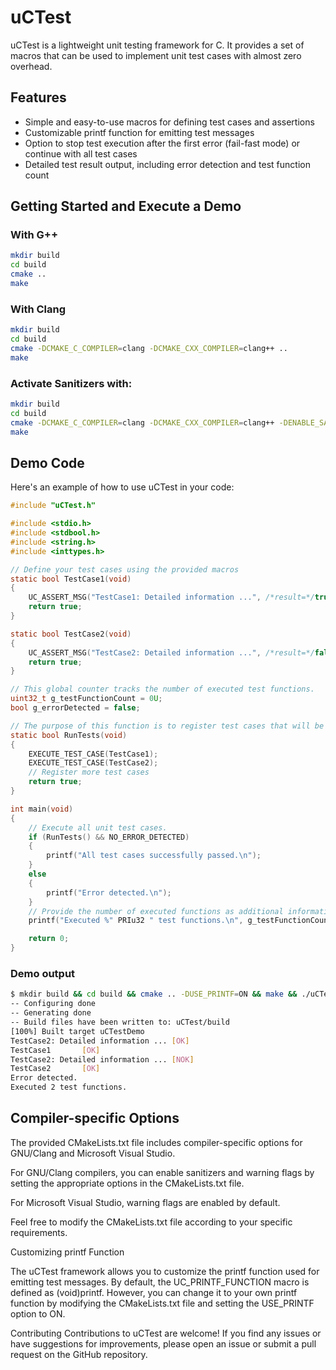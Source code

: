 # uCTest

uCTest is a lightweight unit testing framework for C. It provides a set of macros that can be used to implement unit test cases with almost zero overhead.

## Features

- Simple and easy-to-use macros for defining test cases and assertions
- Customizable printf function for emitting test messages
- Option to stop test execution after the first error (fail-fast mode) or continue with all test cases
- Detailed test result output, including error detection and test function count

## Getting Started and Execute a Demo

### With G++

```bash
mkdir build
cd build
cmake ..
make
```

### With Clang

```bash
mkdir build
cd build
cmake -DCMAKE_C_COMPILER=clang -DCMAKE_CXX_COMPILER=clang++ ..
make
```

### Activate Sanitizers with:

```bash
mkdir build
cd build
cmake -DCMAKE_C_COMPILER=clang -DCMAKE_CXX_COMPILER=clang++ -DENABLE_SANITIZERS=ON..
make
```

## Demo Code

Here's an example of how to use uCTest in your code:

```c
#include "uCTest.h"

#include <stdio.h>
#include <stdbool.h>
#include <string.h>
#include <inttypes.h>

// Define your test cases using the provided macros
static bool TestCase1(void)
{
    UC_ASSERT_MSG("TestCase1: Detailed information ...", /*result=*/true);
    return true;
}

static bool TestCase2(void)
{
    UC_ASSERT_MSG("TestCase2: Detailed information ...", /*result=*/false);
    return true;
}

// This global counter tracks the number of executed test functions.
uint32_t g_testFunctionCount = 0U;
bool g_errorDetected = false;

// The purpose of this function is to register test cases that will be executed.
static bool RunTests(void)
{
    EXECUTE_TEST_CASE(TestCase1);
    EXECUTE_TEST_CASE(TestCase2);
    // Register more test cases
    return true;
}

int main(void)
{
    // Execute all unit test cases.
    if (RunTests() && NO_ERROR_DETECTED)
    {
        printf("All test cases successfully passed.\n");
    }
    else
    {
        printf("Error detected.\n");
    }
    // Provide the number of executed functions as additional information.
    printf("Executed %" PRIu32 " test functions.\n", g_testFunctionCount);

    return 0;
}
```

### Demo output

```bash
$ mkdir build && cd build && cmake .. -DUSE_PRINTF=ON && make && ./uCTestDemo 
-- Configuring done
-- Generating done
-- Build files have been written to: uCTest/build
[100%] Built target uCTestDemo
TestCase2: Detailed information ... [OK]
TestCase1       [OK]
TestCase2: Detailed information ... [NOK]
TestCase2       [OK]
Error detected.
Executed 2 test functions.
```


## Compiler-specific Options

The provided CMakeLists.txt file includes compiler-specific options for GNU/Clang and Microsoft Visual Studio.

For GNU/Clang compilers, you can enable sanitizers and warning flags by setting the appropriate options in the CMakeLists.txt file.

For Microsoft Visual Studio, warning flags are enabled by default.

Feel free to modify the CMakeLists.txt file according to your specific requirements.

Customizing printf Function

The uCTest framework allows you to customize the printf function used for emitting test messages. By default, the UC_PRINTF_FUNCTION macro is defined as (void)printf. However, you can change it to your own printf function by modifying the CMakeLists.txt file and setting the USE_PRINTF option to ON.

Contributing
Contributions to uCTest are welcome! If you find any issues or have suggestions for improvements, please open an issue or submit a pull request on the GitHub repository.
